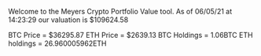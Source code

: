 Welcome to the Meyers Crypto Portfolio Value tool. 
As of 06/05/21 at 14:23:29 our valuation is $109624.58 

BTC Price = $36295.87
 ETH Price = $2639.13
BTC Holdings = 1.06BTC
 ETH holdings = 26.960005962ETH 
